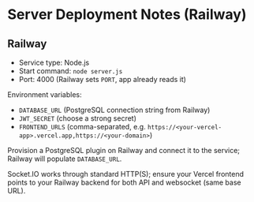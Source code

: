 # Server Deployment Notes (Railway)

## Railway
- Service type: Node.js
- Start command: `node server.js`
- Port: 4000 (Railway sets `PORT`, app already reads it)

Environment variables:
- `DATABASE_URL` (PostgreSQL connection string from Railway)
- `JWT_SECRET` (choose a strong secret)
- `FRONTEND_URLS` (comma-separated, e.g. `https://<your-vercel-app>.vercel.app,https://<your-domain>`)

Provision a PostgreSQL plugin on Railway and connect it to the service; Railway will populate `DATABASE_URL`.

Socket.IO works through standard HTTP(S); ensure your Vercel frontend points to your Railway backend for both API and websocket (same base URL).